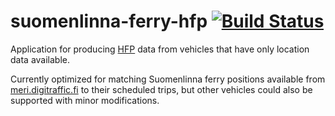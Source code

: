 # suomenlinna-ferry-hfp [![Build Status](https://travis-ci.org/HSLdevcom/suomenlinna-ferry-hfp.svg?branch=master)](https://travis-ci.org/HSLdevcom/suomenlinna-ferry-hfp)

Application for producing [HFP](https://digitransit.fi/en/developers/apis/4-realtime-api/vehicle-positions/) data from vehicles that have only location data available. 

Currently optimized for matching Suomenlinna ferry positions available from [meri.digitraffic.fi](https://www.digitraffic.fi/meriliikenne/) to their scheduled trips, but other vehicles could also be supported with minor modifications.
